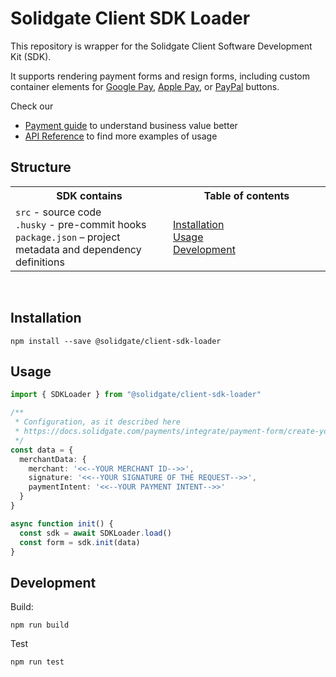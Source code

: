 # Solidgate Client SDK Loader

This repository is wrapper for the Solidgate Client Software Development Kit (SDK).

It supports rendering payment forms and resign forms, including custom container elements for <a href="https://docs.solidgate.com/payments/integrate/payment-form/google-pay-button/" target="_blank">Google Pay</a>, <a href="https://docs.solidgate.com/payments/integrate/payment-form/apple-pay-button/" target="_blank">Apple Pay</a>, or <a href="https://docs.solidgate.com/payments/integrate/payment-form/paypal-button/" target="_blank">PayPal</a> buttons.

Check our
* <a href="https://docs.solidgate.com/" target="_blank">Payment guide</a> to understand business value better
* <a href="https://api-docs.solidgate.com/" target="_blank">API Reference</a> to find more examples of usage

## Structure

<table style="width: 100%; background: transparent;">
  <colgroup>
    <col style="width: 50%;">
    <col style="width: 50%;">
  </colgroup>
  <tr>
    <th>SDK contains</th>
    <th>Table of contents</th>
  </tr>
  <tr>
    <td>
      <code>src</code> - source code<br>
      <code>.husky</code> - pre-commit hooks<br>
      <code>package.json</code> – project metadata and dependency definitions<br>
    </td>
    <td>
      <a href="https://github.com/solidgate-tech/client-sdk-loader?tab=readme-ov-file#installation">Installation</a><br>
      <a href="https://github.com/solidgate-tech/client-sdk-loader?tab=readme-ov-file#usage">Usage</a><br>
      <a href="https://github.com/solidgate-tech/client-sdk-loader?tab=readme-ov-file#development">Development</a><br>
    </td>
  </tr>
</table>

<br>

## Installation

```
npm install --save @solidgate/client-sdk-loader
```

## Usage

```typescript
import { SDKLoader } from "@solidgate/client-sdk-loader"

/**
 * Configuration, as it described here
 * https://docs.solidgate.com/payments/integrate/payment-form/create-your-payment-form/
 */
const data = {
  merchantData: {
    merchant: '<<--YOUR MERCHANT ID-->>',
    signature: '<<--YOUR SIGNATURE OF THE REQUEST-->>',
    paymentIntent: '<<--YOUR PAYMENT INTENT-->>'
  }
}

async function init() {
  const sdk = await SDKLoader.load()
  const form = sdk.init(data)
}
```

## Development

Build:
```
npm run build
```

Test
```
npm run test
```
